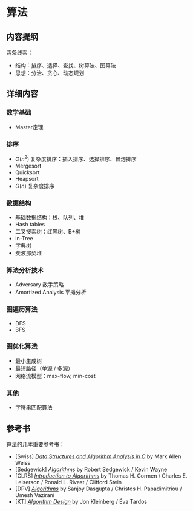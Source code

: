 # 算法

## 内容提纲

两条线索：

+ 结构：排序、选择、查找、树算法、图算法
+ 思想：分治、贪心、动态规划

## 详细内容

### 数学基础

+ Master定理

### 排序

+ $O(n^2)$ 复杂度排序：插入排序、选择排序、冒泡排序
+ Mergesort
+ Quicksort
+ Heapsort
+ $O(n)$ 复杂度排序

### 数据结构

+ 基础数据结构：栈、队列、堆
+ Hash tables
+ 二叉搜索树：红黑树、B+树
+ in-Tree 
+ 字典树
+ 斐波那契堆

### 算法分析技术

+ Adversary 敌手策略
+ Amortized Analysis 平摊分析

### 图遍历算法

+ DFS
+ BFS

### 图优化算法

+ 最小生成树
+ 最短路径（单源 / 多源）
+ 网络流模型：max-flow, min-cost

### 其他

+ 字符串匹配算法

## 参考书

算法的几本重要参考书：

+ [Swiss] [_Data Structures and Algorithm Analysis in C_](https://book.douban.com/subject/1237002/) by Mark Allen Weiss
+ [Sedgewick] [_Algorithms_](https://book.douban.com/subject/4854123/) by Robert Sedgewick / Kevin Wayne
+ [CLRS] [_Introduction to Algorithms_](https://book.douban.com/subject/1433399/) by Thomas H. Cormen / Charles E. Leiserson / Ronald L. Rivest / Clifford Stein
+ [DPV] [_Algorithms_](https://book.douban.com/subject/1996256/) by Sanjoy Dasgupta / Christos H. Papadimitriou / Umesh Vazirani
+ [KT] [_Algorithm Design_](https://book.douban.com/subject/1475870/) by Jon Kleinberg / Éva Tardos
